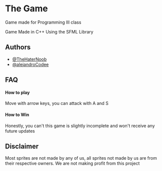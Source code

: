 
# The Game

 Game made for Programming III class

Game Made in C++ Using the SFML Library


## Authors

- [@TheHaterNoob](https://www.github.com/TheHaterNoob)
- [@alejandroCodee](https://www.github.com/alejandroCodee)


## FAQ

#### How to play

Move with arrow keys, you can attack with A and S

#### How to Win

Honestly, you can't this game is slightly incomplete and won't receive any future updates
## Disclaimer

Most sprites are not made by any of us, all sprites not made by us are from their respective owners. We are not making profit from this project
